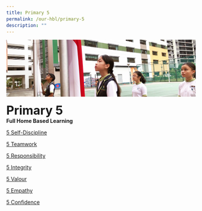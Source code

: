 ```yaml
---
title: Primary 5
permalink: /our-hbl/primary-5
description: ""
---
```

![](/images/sub-banner.jpg)

**<font size=6>Primary 5</font>**<br>
**Full Home Based Learning**

[5 Self-Discipline](https://docs.google.com/document/d/e/2PACX-1vRFubLvEenK04NX70mQYFslVLHWeAnOwRjpEbgMLVvqT8uupHCdeKYoXxC467EIWQ/pub)

[5 Teamwork](https://docs.google.com/document/d/e/2PACX-1vS0F4KxOSxg7VTJ_aey_rWV3TjkaCuo3XP7iA19jVLfa7bSjhX3_mYH-tAignh4zw/pub)

[5 Responsibility](https://docs.google.com/document/d/e/2PACX-1vQNANlMl7cvQsm3vEbqLLbVHYrB1oEFFN5wdkqqtsCyeEHFKOOwMcqu_r0uQ_isag/pub)

[5 Integrity](https://docs.google.com/document/d/e/2PACX-1vS2VJtqpgh9rIEaBfqekCycAJ95BTxT0wuJhYUPEiRGIKCcwjUIKKAOx9W95InWbA/pub)

[5 Valour](https://docs.google.com/document/d/e/2PACX-1vRw56wA86i8jWNlW-cnVw6DpCvGbFnSysmxJvdCu7dZR-BXKeSUzK05QAZS1bOrtA/pub)

[5 Empathy](https://docs.google.com/document/d/e/2PACX-1vQVN5MaSWIXEjtqG-FVb-QjX2lshkhc8VWcAWw8u-R2ynIHeHko_eODrr2oPtYOgA/pub)

[5 Confidence](https://docs.google.com/document/d/e/2PACX-1vT1boFsVh2kZVw84eZ4ePwz4kY4X-n_SE16kqIjaqVI4POERAzqGsrRe8sJJa1QHg/pub)